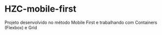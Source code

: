 # HZC-mobile-first
Projeto desenvolvido no método Mobile First e trabalhando com Containers (Flexbox) e Grid
